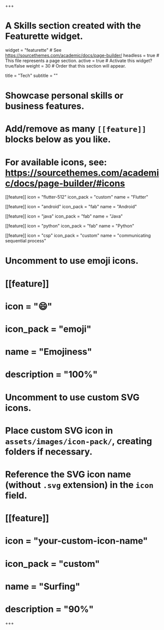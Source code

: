 +++
# A Skills section created with the Featurette widget.
widget = "featurette"  # See https://sourcethemes.com/academic/docs/page-builder/
headless = true  # This file represents a page section.
active =  true  # Activate this widget? true/false
weight = 30  # Order that this section will appear.

title = "Tech"
subtitle = ""

# Showcase personal skills or business features.
# 
# Add/remove as many `[[feature]]` blocks below as you like.
# 
# For available icons, see: https://sourcethemes.com/academic/docs/page-builder/#icons


[[feature]]
 icon = "flutter-512"
  icon_pack = "custom"
  name = "Flutter"

[[feature]]
  icon = "android"
  icon_pack = "fab"
  name = "Android"


[[feature]]
  icon = "java"
  icon_pack = "fab"
  name = "Java"
  

[[feature]]
  icon = "python"
  icon_pack = "fab"
  name = "Python"

[[feature]]
  icon = "csp"
  icon_pack = "custom"
  name = "communicating sequential process"

# Uncomment to use emoji icons.
# [[feature]]
#  icon = ":smile:"
#  icon_pack = "emoji"
#  name = "Emojiness"
#  description = "100%"  

# Uncomment to use custom SVG icons.
# Place custom SVG icon in `assets/images/icon-pack/`, creating folders if necessary.
# Reference the SVG icon name (without `.svg` extension) in the `icon` field.
# [[feature]]
#  icon = "your-custom-icon-name"
#  icon_pack = "custom"
#  name = "Surfing"
#  description = "90%"

+++
